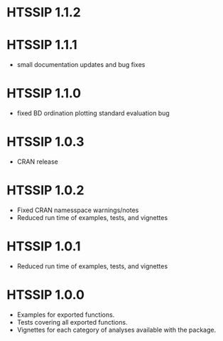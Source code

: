 # HTSSIP 1.1.2



# HTSSIP 1.1.1

* small documentation updates and bug fixes


# HTSSIP 1.1.0

* fixed BD ordination plotting standard evaluation bug


# HTSSIP 1.0.3 

* CRAN release


# HTSSIP 1.0.2

* Fixed CRAN namesspace warnings/notes
* Reduced run time of examples, tests, and vignettes


# HTSSIP 1.0.1

* Reduced run time of examples, tests, and vignettes


# HTSSIP 1.0.0

* Examples for exported functions.
* Tests covering all exported functions.
* Vignettes for each category of analyses available with the package.
